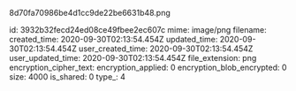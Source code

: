 8d70fa70986be4d1cc9de22be6631b48.png

id: 3932b32fecd24ed08ce49fbee2ec607c
mime: image/png
filename: 
created_time: 2020-09-30T02:13:54.454Z
updated_time: 2020-09-30T02:13:54.454Z
user_created_time: 2020-09-30T02:13:54.454Z
user_updated_time: 2020-09-30T02:13:54.454Z
file_extension: png
encryption_cipher_text: 
encryption_applied: 0
encryption_blob_encrypted: 0
size: 4000
is_shared: 0
type_: 4